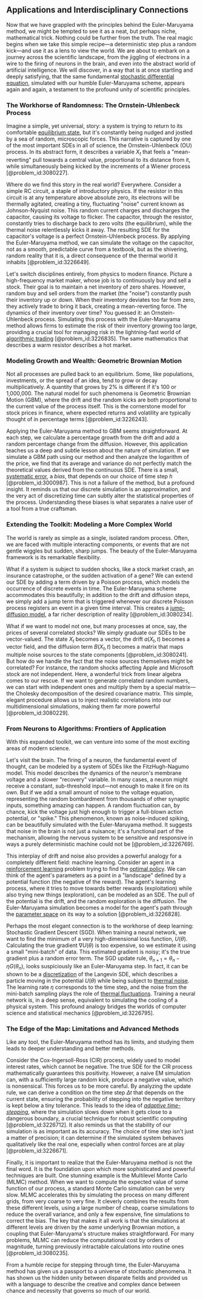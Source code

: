 ## Applications and Interdisciplinary Connections

Now that we have grappled with the principles behind the Euler-Maruyama method, we might be tempted to see it as a neat, but perhaps niche, mathematical trick. Nothing could be further from the truth. The real magic begins when we take this simple recipe—a deterministic step plus a random kick—and use it as a lens to view the world. We are about to embark on a journey across the scientific landscape, from the jiggling of electrons in a wire to the firing of neurons in the brain, and even into the abstract world of artificial intelligence. We will discover, in a way that is at once startling and deeply satisfying, that the same fundamental [stochastic differential equation](@article_id:139885), simulated with our humble Euler-Maruyama scheme, appears again and again, a testament to the profound unity of scientific principles.

### The Workhorse of Randomness: The Ornstein-Uhlenbeck Process

Imagine a simple, yet universal, story: a system is trying to return to its comfortable [equilibrium state](@article_id:269870), but it's constantly being nudged and jostled by a sea of random, microscopic forces. This narrative is captured by one of the most important SDEs in all of science, the Ornstein-Uhlenbeck (OU) process. In its abstract form, it describes a variable $X_t$ that feels a "mean-reverting" pull towards a central value, proportional to its distance from it, while simultaneously being kicked by the increments of a Wiener process [@problem_id:3080227].

Where do we find this story in the real world? Everywhere. Consider a simple RC circuit, a staple of introductory physics. If the resistor in this circuit is at any temperature above absolute zero, its electrons will be thermally agitated, creating a tiny, fluctuating "noise" current known as Johnson-Nyquist noise. This random current charges and discharges the capacitor, causing its voltage to flicker. The capacitor, through the resistor, constantly tries to discharge back to zero volts (the equilibrium), while the thermal noise relentlessly kicks it away. The resulting SDE for the capacitor's voltage is a perfect Ornstein-Uhlenbeck process. By applying the Euler-Maruyama method, we can simulate the voltage on the capacitor, not as a smooth, predictable curve from a textbook, but as the shivering, random reality that it is, a direct consequence of the thermal world it inhabits [@problem_id:3226649].

Let's switch disciplines entirely, from physics to modern finance. Picture a high-frequency market maker, whose job is to continuously buy and sell a stock. Their goal is to maintain a net inventory of zero shares. However, random buy and sell orders from the market (the "noise") constantly push their inventory up or down. When their inventory deviates too far from zero, they actively trade to bring it back, creating a mean-reverting force. The dynamics of their inventory over time? You guessed it: an Ornstein-Uhlenbeck process. Simulating this process with the Euler-Maruyama method allows firms to estimate the risk of their inventory growing too large, providing a crucial tool for managing risk in the lightning-fast world of [algorithmic trading](@article_id:146078) [@problem_id:3226835]. The same mathematics that describes a warm resistor describes a hot market.

### Modeling Growth and Wealth: Geometric Brownian Motion

Not all processes are pulled back to an equilibrium. Some, like populations, investments, or the spread of an idea, tend to grow or decay multiplicatively. A quantity that grows by $2\%$ is different if it's 100 or 1,000,000. The natural model for such phenomena is Geometric Brownian Motion (GBM), where the drift and the random kicks are both proportional to the current value of the process itself. This is the cornerstone model for stock prices in finance, where expected returns and volatility are typically thought of in percentage terms [@problem_id:3226243].

Applying the Euler-Maruyama method to GBM seems straightforward. At each step, we calculate a percentage growth from the drift and add a random percentage change from the diffusion. However, this application teaches us a deep and subtle lesson about the nature of simulation. If we simulate a GBM path using our method and then analyze the logarithm of the price, we find that its average and variance do not perfectly match the theoretical values derived from the continuous SDE. There is a small, [systematic error](@article_id:141899), a *bias*, that depends on our choice of time step $h$ [@problem_id:3000987]. This is not a failure of the method, but a profound insight. It reminds us that our discrete simulation is an approximation, and the very act of discretizing time can subtly alter the statistical properties of the process. Understanding these biases is what separates a naive user of a tool from a true craftsman.

### Extending the Toolkit: Modeling a More Complex World

The world is rarely as simple as a single, isolated random process. Often, we are faced with multiple interacting components, or events that are not gentle wiggles but sudden, sharp jumps. The beauty of the Euler-Maruyama framework is its remarkable flexibility.

What if a system is subject to sudden shocks, like a stock market crash, an insurance catastrophe, or the sudden activation of a gene? We can extend our SDE by adding a term driven by a Poisson process, which models the occurrence of discrete events in time. The Euler-Maruyama scheme accommodates this beautifully; in addition to the drift and diffusion steps, we simply add a jump term that is triggered whenever our discrete Poisson process registers an event in a given time interval. This creates a [jump-diffusion model](@article_id:139810), a far richer description of reality [@problem_id:3080234].

What if we want to model not one, but many processes at once, say, the prices of several correlated stocks? We simply graduate our SDEs to be vector-valued. The state $X_t$ becomes a vector, the drift $a(X_t, t)$ becomes a vector field, and the diffusion term $B(X_t, t)$ becomes a matrix that maps multiple noise sources to the state components [@problem_id:3080241]. But how do we handle the fact that the noise sources themselves might be correlated? For instance, the random shocks affecting Apple and Microsoft stock are not independent. Here, a wonderful trick from linear algebra comes to our rescue. If we want to generate correlated random numbers, we can start with independent ones and multiply them by a special matrix—the Cholesky decomposition of the desired covariance matrix. This simple, elegant procedure allows us to inject realistic correlations into our multidimensional simulations, making them far more powerful [@problem_id:3080229].

### From Neurons to Algorithms: Frontiers of Application

With this expanded toolkit, we can venture into some of the most exciting areas of modern science.

Let's visit the brain. The firing of a neuron, the fundamental event of thought, can be modeled by a system of SDEs like the FitzHugh-Nagumo model. This model describes the dynamics of the neuron's membrane voltage and a slower "recovery" variable. In many cases, a neuron might receive a constant, sub-threshold input—not enough to make it fire on its own. But if we add a small amount of noise to the voltage equation, representing the random bombardment from thousands of other synaptic inputs, something amazing can happen. A random fluctuation can, by chance, kick the voltage just high enough to trigger a full-blown action potential, or "spike." This phenomenon, known as noise-induced spiking, can be beautifully simulated with the Euler-Maruyama method. It suggests that noise in the brain is not just a nuisance; it's a functional part of the mechanism, allowing the nervous system to be sensitive and responsive in ways a purely deterministic machine could not be [@problem_id:3226769].

This interplay of drift and noise also provides a powerful analogy for a completely different field: machine learning. Consider an agent in a [reinforcement learning](@article_id:140650) problem trying to find the [optimal policy](@article_id:138001). We can think of the agent's parameters as a point in a "landscape" defined by a potential function (the negative of the reward). The agent's learning process, where it tries to move towards better rewards (exploitation) while also trying new things (exploration), can be modeled as an SDE. The pull of the potential is the drift, and the random exploration is the diffusion. The Euler-Maruyama simulation becomes a model for the agent's path through the [parameter space](@article_id:178087) on its way to a solution [@problem_id:3226828].

Perhaps the most elegant connection is to the workhorse of deep learning: Stochastic Gradient Descent (SGD). When training a neural network, we want to find the minimum of a very high-dimensional loss function, $U(\theta)$. Calculating the true gradient $\nabla U(\theta)$ is too expensive, so we estimate it using a small "mini-batch" of data. This estimated gradient is noisy; it's the true gradient plus a random error term. The SGD update rule, $\theta_{n+1} = \theta_n - \eta G(\theta_n)$, looks suspiciously like an Euler-Maruyama step. In fact, it can be shown to be a [discretization](@article_id:144518) of the Langevin SDE, which describes a particle moving in the potential $U(\theta)$ while being subject to [thermal noise](@article_id:138699). The learning rate $\eta$ corresponds to the time step, and the noise from the mini-batch sampling plays the role of [thermal fluctuations](@article_id:143148). Training a neural network is, in a deep sense, equivalent to simulating the cooling of a physical system. This profound analogy bridges the worlds of computer science and statistical mechanics [@problem_id:3226795].

### The Edge of the Map: Limitations and Advanced Methods

Like any tool, the Euler-Maruyama method has its limits, and studying them leads to deeper understanding and better methods.

Consider the Cox-Ingersoll-Ross (CIR) process, widely used to model interest rates, which cannot be negative. The true SDE for the CIR process mathematically guarantees this positivity. However, a naive EM simulation can, with a sufficiently large random kick, produce a negative value, which is nonsensical. This forces us to be more careful. By analyzing the update rule, we can derive a condition on the time step $\Delta t$ that depends on the current state, ensuring the probability of stepping into the negative territory is kept below a tiny tolerance. This leads to the idea of *[adaptive time-stepping](@article_id:141844)*, where the simulation slows down when it gets close to a dangerous boundary, a crucial technique for robust scientific computing [@problem_id:3226712]. It also reminds us that the stability of our simulation is as important as its accuracy. The choice of time step isn't just a matter of precision; it can determine if the simulated system behaves qualitatively like the real one, especially when control forces are at play [@problem_id:3226671].

Finally, it is important to realize that the Euler-Maruyama method is not the final word. It is the foundation upon which more sophisticated and powerful techniques are built. One stunning example is the Multilevel Monte Carlo (MLMC) method. When we want to compute the expected value of some function of our process, a standard Monte Carlo simulation can be very slow. MLMC accelerates this by simulating the process on many different grids, from very coarse to very fine. It cleverly combines the results from these different levels, using a large number of cheap, coarse simulations to reduce the overall variance, and only a few expensive, fine simulations to correct the bias. The key that makes it all work is that the simulations at different levels are driven by the *same* underlying Brownian motion, a coupling that Euler-Maruyama's structure makes straightforward. For many problems, MLMC can reduce the computational cost by orders of magnitude, turning previously intractable calculations into routine ones [@problem_id:3080235].

From a humble recipe for stepping through time, the Euler-Maruyama method has given us a passport to a universe of stochastic phenomena. It has shown us the hidden unity between disparate fields and provided us with a language to describe the creative and complex dance between chance and necessity that governs so much of our world.